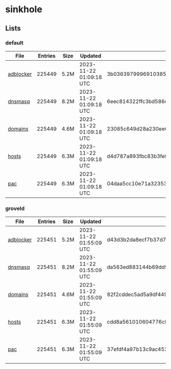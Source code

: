 # sinkhole

## Lists

### default

|File|Entries|Size|Updated|Hash|
|-|-|-|-|-|
|[adblocker](https://raw.githubusercontent.com/groveld/sinkhole/lists/default/adblocker.txt)|225449|5.2M|2023-11-22 01:09:18 UTC|3b03639799969103852401b457c77aabcf3367bc4d5a053aedf4b6647ada0381|
|[dnsmasq](https://raw.githubusercontent.com/groveld/sinkhole/lists/default/dnsmasq.txt)|225449|8.2M|2023-11-22 01:09:18 UTC|6eec814322ffc3bd586d9bbc575d07c59ce9fb6885ad0e725e18005d7c9c2721|
|[domains](https://raw.githubusercontent.com/groveld/sinkhole/lists/default/domains.txt)|225449|4.6M|2023-11-22 01:09:18 UTC|23085c649d28a230ee61abe2a5e06d65afe9194b7ecbe5fb5b0467a0a109bcc4|
|[hosts](https://raw.githubusercontent.com/groveld/sinkhole/lists/default/hosts.txt)|225449|6.3M|2023-11-22 01:09:18 UTC|d4d787a893fbc83b3fef48c9ecad53798df7b99f84dd844b4827f77a611b84e9|
|[pac](https://raw.githubusercontent.com/groveld/sinkhole/lists/default/pac.txt)|225449|6.3M|2023-11-22 01:09:18 UTC|04daa5cc10e71a323533e2ba72445997036c38a0881fc097d88d95b248499654|

### groveld

|File|Entries|Size|Updated|Hash|
|-|-|-|-|-|
|[adblocker](https://raw.githubusercontent.com/groveld/sinkhole/lists/groveld/adblocker.txt)|225451|5.2M|2023-11-22 01:55:09 UTC|d43d3b2da8ecf7b37d7f573432db4e458c04d742dad6c155a28d0105f50391f4|
|[dnsmasq](https://raw.githubusercontent.com/groveld/sinkhole/lists/groveld/dnsmasq.txt)|225451|8.2M|2023-11-22 01:55:09 UTC|da563ed883144b69dd9ebc5fa0816784b87141ce04a3e760865bbed66cfbcd5c|
|[domains](https://raw.githubusercontent.com/groveld/sinkhole/lists/groveld/domains.txt)|225451|4.6M|2023-11-22 01:55:09 UTC|82f2cddec5ad5a9df44957c3cd5d47716cdc54eeb87d17805d6e920a83fa8d7b|
|[hosts](https://raw.githubusercontent.com/groveld/sinkhole/lists/groveld/hosts.txt)|225451|6.3M|2023-11-22 01:55:09 UTC|cdd8a561010604776cf0395120d28a0c899fad8a3d46d19076dc74b45a2675ac|
|[pac](https://raw.githubusercontent.com/groveld/sinkhole/lists/groveld/pac.txt)|225451|6.3M|2023-11-22 01:55:09 UTC|37efdf4a97b13c9ac453e6d2769392c2391869c198f02fc35bd178321b22f869|
